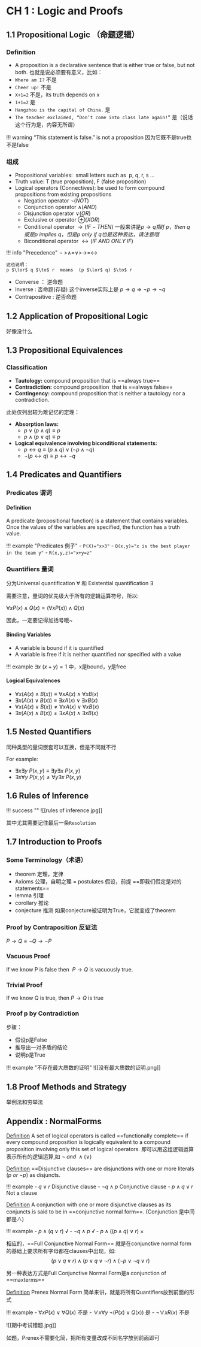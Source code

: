 # CH 1 : Logic and Proofs

## 1.1 Propositional Logic （命题逻辑）

### Definition

- A proposition is a declarative sentence that is either true or false, but not both.
也就是说必须要有意义，比如：
- `Where am I?`  不是
- `Cheer up!` 不是
- `X+1=2` 不是，its truth depends on x
- `1+1=2` 是
- `Hangzhou is the capital of China.` 是
- `The teacher exclaimed, “Don’t come into class late again!”` 是（说话这个行为是，内容无所谓）

!!! warning
	“This statement is false.” is not a proposition 因为它既不是true也不是false

### 组成
- Propositional variables:  small letters such as  p, q, r, s …
- Truth value: T (true proposition), F (false proposition)
- Logical operators (Connectives): be used to form compound propositions from existing propositions
	- Negation operator  $\neg(NOT)$
	- Conjunction operator  $\land(AND)$
	- Disjunction operator  $\lor(OR)$
	- Exclusive or operator  $\oplus(XOR)$
	- Conditional operator  $\to(IF-THEN)$ 一般来讲是$p\to q 指If\ p，then\ q或是p\ implies\ q，但是p\ only\ if\ q也是这种表达，请注意哦$
	- Biconditional operator  $\leftrightarrow(IF\ AND\ ONLY\ IF)$

!!! info "Precedence"
	$\neg$ >$\land$=$\lor$>$\to$=$\leftrightarrow$
	
	这也说明：
	p $\lor$ q $\to$ r  means  (p $\lor$ q) $\to$ r


- Converse ： 逆命题
- Inverse : 否命题(存疑) 这个inverse实际上是 $p\rightarrow q \Rightarrow \neg p \rightarrow \neg q$
- Contrapositive : 逆否命题


## 1.2 Application of Propositional Logic

好像没什么

## 1.3 Propositional Equivalences

### Classification

- **Tautology:** compound proposition that is ==always true==
- **Contradiction:** compound proposition  that is ==always false==
- **Contingency:** compound proposition that is neither a tautology nor a contradiction.

此处仅列出较为难记忆的定理：

- **Absorption laws:**
	- $p\lor (p\land q)\equiv p$
	- $p\land (p\lor q)\equiv p$
- **Logical equivalence involving biconditional statements:**
	- $p\leftrightarrow q\equiv (p\land q)\lor(\neg p\land \neg q)$
	- $\neg(p\leftrightarrow q)\equiv p\leftrightarrow \neg q$

## 1.4 Predicates and Quantifiers
### Predicates 谓词
#### Definition
A predicate (propositional function) is a statement that contains variables. Once the values of the variables are specified, the function has a truth value.

!!! example "Predicates 例子"
	- `P(X)="x>3"`
	- `Q(x,y)="x is the best player in the team y"`
	- `R(x,y,z)="x+y=z"`

### Quantifiers 量词
分为Universal quantification $\forall$ 和 Existential quantification $\exists$

需要注意，量词的优先级大于所有的逻辑运算符号，所以:

$\forall x P(x)\land Q(x) = (\forall x P(x))\land Q(x)$

因此，一定要记得加括号哦~

#### Binding Variables 

- A variable is bound if it is quantified 
- A variable is free if it is neither quantified nor specified with a value

!!! example
	$\exists x\ (x+y)=1$ 中，x是bound，y是free

#### Logical Equivalences

- $\forall x(A(x)\land B(x))\equiv \forall x A(x) \land \forall x B(x)$
- $\exists x(A(x)\lor B(x))\equiv \exists x A(x) \lor \exists x B(x)$
- $\forall x(A(x)\lor B(x))\ne \forall x A(x) \lor \forall x B(x)$
- $\exists x(A(x)\land B(x))\ne \exists x A(x) \land \exists x B(x)$

## 1.5 Nested Quantifiers

同种类型的量词嵌套可以互换，但是不同就不行

For example:

- $\exists x\exists y\ P(x,y)\equiv \exists y\exists x\ P(x,y)$
- $\exists x\forall y\ P(x,y) \ne \forall y\exists x\ P(x,y)$

## 1.6 Rules of Inference

!!! success ""
	 ![[rules of inference.jpg]]


其中尤其需要记住最后一条`Resolution`

## 1.7 Introduction to Proofs
### Some Terminology（术语）

- theorem 定理，定律
- Axioms 公理，自明之理 = postulates 假设，前提     ==即我们假定是对的statements==
- lemma 引理
- corollary 推论
- conjecture 推测 如果conjecture被证明为True，它就变成了theorem

### Proof by Contraposition 反证法

$P\to Q \equiv \neg Q\to \neg P$

### Vacuous Proof

If we know P is false then  $P\to Q$ is vacuously true.

### Trivial Proof

If we know Q is true, then $P\to Q$ is true

### Proof p by Contradiction

步骤：

- 假设p是False
- 推导出一对矛盾的结论
- 说明p是True


!!! example "不存在最大质数的证明"
	![[没有最大质数的证明.png]]


## 1.8 Proof Methods and Strategy

举例法和穷举法

## Appendix : NormalForms

[Definition](#) A set of logical operators is called ==functionally complete== if every compound proposition is logically equivalent to a compound proposition involving only this set of logical operators. 即可以用这组逻辑运算表示所有的逻辑运算,如 $\neg \ and\ \land(\lor)$

[Definition](#) ==Disjunctive clauses== are disjunctions with one or more literals ($p\ or\ \neg p$) as disjuncts.

!!! example
	- $q\lor r$ Disjunctive clause
	- $\neg q\land p$ Conjunctive clause
	- $p\land q\lor r$ Not a clause


[Definition](#) A conjunction with one or more disjunctive clauses as its conjuncts is said to be in ==conjunctive normal form==. (Conjunction 是中间都是$\land$)

!!! example
	- $p\land (q\lor r)$ √
	- $\neg q\land p$ √
	- $p\land ((p\land q)\lor r)$ ×


相应的，==Full Conjunctive Normal Form== 就是在conjunctive normal form的基础上要求所有字母都在clauses中出现，如:
$$
(p\lor q\lor r)\land(p\lor q\lor \neg r)\land(\neg p\lor \neg q\lor r)
$$


另一种表达方式是Full Conjunctive Normal Form是a conjunction of ==maxterms==

[Definition](#) Prenex Normal Form 简单来讲，就是将所有Quantifiers放到前面的形式

!!! example
	- $\forall xP(x)\ \lor \ \forall Q(x)$  不是
	- $\forall x\forall y \ \neg(P(x)\lor Q(x))$  是
	- $\neg \forall xR(x)$ 不是

![[期中考试错题.jpg]]

如题，Prenex不需要化简，把所有变量改成不同名字放到前面即可

